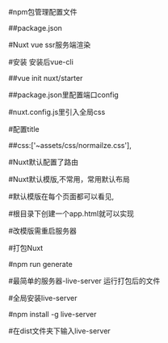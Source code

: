 #npm包管理配置文件

##package.json

#Nuxt vue ssr服务端渲染

#安装 安装后vue-cli

##vue init nuxt/starter

##package.json里配置端口config

#nuxt.config.js里引入全局css

#配置title

##css:['~assets/css/normailze.css'],

#Nuxt默认配置了路由

#Nuxt默认模版,不常用，常用默认布局

#默认模版在每个页面都可以看见,

#根目录下创建一个app.html就可以实现

#改模版需重启服务器

#打包Nuxt

#npm run generate

#最简单的服务器-live-server 运行打包后的文件

#全局安装live-server

#npm install -g live-server

#在dist文件夹下输入live-server

